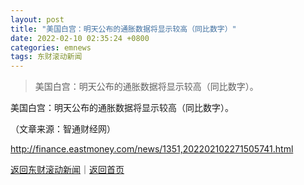 ```yaml
---
layout: post
title: "美国白宫：明天公布的通胀数据将显示较高（同比数字）"
date: 2022-02-10 02:35:24 +0800
categories: emnews
tags: 东财滚动新闻
---
```

> 美国白宫：明天公布的通胀数据将显示较高（同比数字）。

<p>美国白宫：明天公布的通胀数据将显示较高（同比数字）。 </p><p class="em_media">（文章来源：智通财经网）</p>

<http://finance.eastmoney.com/news/1351,202202102271505741.html>

[返回东财滚动新闻](//finews.withounder.com/emnews/)｜[返回首页](//finews.withounder.com/)
